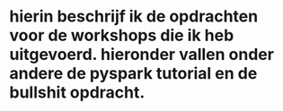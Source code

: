 # hierin beschrijf ik de opdrachten voor de workshops die ik heb uitgevoerd. hieronder vallen onder andere de pyspark tutorial en de bullshit opdracht.
